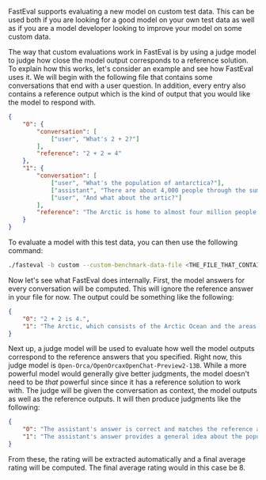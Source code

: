 FastEval supports evaluating a new model on custom test data.
This can be used both if you are looking for a good model on your own test data as well as if you are a model developer looking to improve your model on some custom data.

The way that custom evaluations work in FastEval is by using a judge model to judge how close the model output corresponds to a reference solution.
To explain how this works, let's consider an example and see how FastEval uses it.
We will begin with the following file that contains some conversations that end with a user question.
In addition, every entry also contains a reference output which is the kind of output that you would like the model to respond with.

```json
{
    "0": {
        "conversation": [
            ["user", "What's 2 + 2?"]
        ],
        "reference": "2 + 2 = 4"
    },
    "1": {
        "conversation": [
            ["user", "What's the population of antarctica?"],
            ["assistant", "There are about 4,000 people through the summer months and about 1,000 overwinter each year."],
            ["user", "And what about the artic?"]
        ],
        "reference": "The Arctic is home to almost four million people today - Indigenous Peoples, more recent arrivals, hunters and herders living on the land and city dwellers. Roughly 10 percent of the inhabitants are Indigenous and many of their peoples distinct to the Arctic."
    }
}
```

To evaluate a model with this test data, you can then use the following command:

```bash
./fasteval -b custom --custom-benchmark-data-file <THE_FILE_THAT_CONTAINS_THE_PREVIOUS_DATA.json> -t MODEL_TYPE -m MODEL_NAME 
```

Now let's see what FastEval does internally.
First, the model answers for every conversation will be computed.
This will ignore the reference answer in your file for now.
The output could be something like the following:

```json
{
    "0": "2 + 2 is 4.",
    "1": "The Arctic, which consists of the Arctic Ocean and the areas surrounding it, does not have a specific population figure. However, the region is home to various indigenous people such as Inuits, S\u00e1mi, and others, and there are also small settlements in countries bordering the Arctic like Russia, Norway, Greenland, and Canada. The total population of the Arctic regions is relatively small in comparison to the rest of the world."
}
```

Next up, a judge model will be used to evaluate how well the model outputs correspond to the reference answers that you specified.
Right now, this judge model is `Open-Orca/OpenOrcaxOpenChat-Preview2-13B`.
While a more powerful model would generally give better judgments, the model doesn't need to be _that_ powerful since since it has a reference solution to work with.
The judge will be given the conversation as context, the model outputs as well as the reference outputs.
It will then produce judgments like the following:

```json
{
    "0": "The assistant's answer is correct and matches the reference answer. The assistant provided the correct answer to the user question, which is 4. Therefore, the final rating is:\n\nRating: [[10]]",
    "1": "The assistant's answer provides a general idea about the population of the Arctic, mentioning that it does not have a specific population figure and that it is home to various indigenous people and small settlements in countries bordering the Arctic. However, the reference answer provides a more specific and accurate number, stating that there are almost four million people living in the Arctic.\n\nThe assistant's answer is not entirely incorrect, but it lacks the specificity and accuracy of the reference answer. Therefore, I would rate the response as:\n\nRating: [[6]]"
}
```

From these, the rating will be extracted automatically and a final average rating will be computed. The final average rating would in this case be 8.
